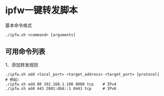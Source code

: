 # ipfw一键转发脚本 
基本命令格式
```
./ipfw.sh <command> [arguments]
```

## 可用命令列表
1、添加转发规则
```
./ipfw.sh add <local_port> <target_address> <target_port> [protocol]
# 例如:
./ipfw.sh add 80 192.168.1.100 8080 tcp    # IPv4
./ipfw.sh add 443 2001:db8::1 8443 tcp     # IPv6
```

